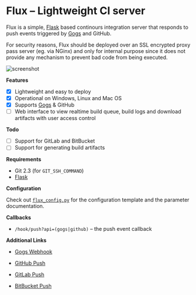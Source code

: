 # Flux &ndash; Lightweight CI server

Flux is a simple, [Flask][] based continours integration server
that responds to push events triggered by [Gogs][] and GitHub.

For security reasons, Flux should be deployed over an SSL
encrypted proxy pass server (eg. via NGinx) and only for
internal purpose since it does not provide any mechanism
to prevent bad code from being executed.

![screenshot](http://i.imgur.com/91p3ZNX.png)

__Features__

* [x] Lightweight and easy to deploy
* [x] Operational on Windows, Linux and Mac OS
* [x] Supports [Gogs][] & GitHub
* [ ] Web interface to view realtime build queue, build logs
      and download artifacts with user access control

__Todo__

* [ ] Support for GitLab and BitBucket
* [ ] Support for generating build artifacts

__Requirements__

* Git 2.3 (for `GIT_SSH_COMMAND`)
* [Flask][]

__Configuration__

Check out [`flux_config.py`](flux_config.py) for the configuration
template and the parameter documentation.

__Callbacks__

* `/hook/push?api=(gogs|github)` &ndash; the push event callback

__Additional Links__

* [Gogs Webhook](https://gogs.io/docs/features/webhook)
* [GitHub Push](https://developer.github.com/v3/activity/events/types/#pushevent)
* [GitLab Push](https://gitlab.com/gitlab-org/gitlab-ce/blob/master/doc/web_hooks/web_hooks.md#push-events)
* [BitBucket Push](https://confluence.atlassian.com/bitbucket/event-payloads-740262817.html#EventPayloads-Push)

  [Flask]: http://flask.pocoo.org/
  [Gogs]: https://gogs.io/
